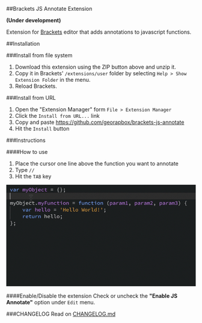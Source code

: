 ##Brackets JS Annotate Extension

**(Under development)**

Extension for [Brackets](https://github.com/adobe/brackets) editor that adds annotations to javascript functions.

##Installation

###Install from file system
1. Download this extension using the ZIP button above and unzip it.
2. Copy it in Brackets' `/extensions/user` folder by selecting `Help > Show Extension Folder` in the menu. 
3. Reload Brackets.

###Install from URL
1. Open the "Extension Manager" form `File > Extension Manager`
2. Click the `Install from URL...` link
3. Copy and paste https://github.com/georapbox/brackets-js-annotate
4. Hit the `Install` button

###Instructions

####How to use
1. Place the cursor one line above the function you want to annotate
2. Type `//`
3. Hit the `TAB` key

![Screencast](https://github.com/georapbox/brackets-js-annotate/blob/master/screencast.gif)

####Enable/Disable the extension
Check or uncheck the **"Enable JS Annotate"** option under `Edit` menu.

###CHANGELOG
Read on [CHANGELOG.md](https://github.com/georapbox/brackets-js-annotate/blob/master/CHANGELOG.md)
